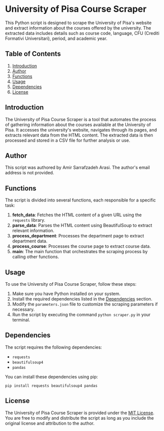 # University of Pisa Course Scraper

This Python script is designed to scrape the University of Pisa's website and extract information about the courses offered by the university. The extracted data includes details such as course code, language, CFU (Crediti Formativi Universitari), period, and academic year.

## Table of Contents
1. [Introduction](#introduction)
2. [Author](#author)
3. [Functions](#functions)
4. [Usage](#usage)
5. [Dependencies](#dependencies)
6. [License](#license)

## Introduction <a name="introduction"></a>

The University of Pisa Course Scraper is a tool that automates the process of gathering information about the courses available at the University of Pisa. It accesses the university's website, navigates through its pages, and extracts relevant data from the HTML content. The extracted data is then processed and stored in a CSV file for further analysis or use.

## Author <a name="author"></a>

This script was authored by Amir Sarrafzadeh Arasi. The author's email address is not provided.

## Functions <a name="functions"></a>

The script is divided into several functions, each responsible for a specific task:

1. **fetch_data**: Fetches the HTML content of a given URL using the `requests` library.
2. **parse_data**: Parses the HTML content using BeautifulSoup to extract relevant information.
3. **process_department**: Processes the department page to extract department data.
4. **process_course**: Processes the course page to extract course data.
5. **main**: The main function that orchestrates the scraping process by calling other functions.

## Usage <a name="usage"></a>

To use the University of Pisa Course Scraper, follow these steps:

1. Make sure you have Python installed on your system.
2. Install the required dependencies listed in the [Dependencies](#dependencies) section.
3. Modify the `parameters.json` file to customize the scraping parameters if necessary.
4. Run the script by executing the command `python scraper.py` in your terminal.

## Dependencies <a name="dependencies"></a>

The script requires the following dependencies:

- `requests`
- `beautifulsoup4`
- `pandas`

You can install these dependencies using pip:
```
pip install requests beautifulsoup4 pandas
```

## License <a name="license"></a>

The University of Pisa Course Scraper is provided under the [MIT License](LICENSE). You are free to modify and distribute the script as long as you include the original license and attribution to the author.



